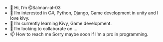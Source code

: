 - 👋 Hi, I’m @Salman-al-03
- 👀 I’m interested in C#, Python, Django, Game development in unity and I love kivy.
- 🌱 I’m currently learning Kivy, Game development.
- 💞️ I’m looking to collaborate on ...
- 📫 How to reach me Sorry maybe soon if I'm a pro in programming.

<!---
Salman-al-03/Salman-al-03 is a ✨ special ✨ repository because its `README.md` (this file) appears on your GitHub profile.
You can click the Preview link to take a look at your changes.
--->
